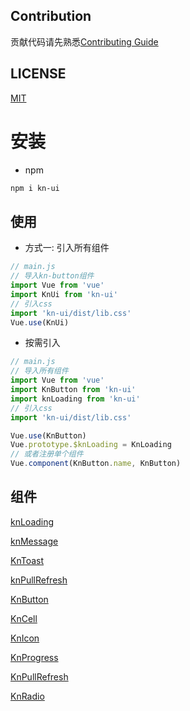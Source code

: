 ## Contribution

贡献代码请先熟悉[Contributing Guide](./wikis/contributing.md)

## LICENSE

[MIT](https://zh.wikipedia.org/wiki/MIT%E8%A8%B1%E5%8F%AF%E8%AD%89)

# 安装

- npm

```bash
npm i kn-ui
```

## 使用

- 方式一: 引入所有组件

```js
// main.js
// 导入kn-button组件
import Vue from 'vue'
import KnUi from 'kn-ui'
// 引入css
import 'kn-ui/dist/lib.css'
Vue.use(KnUi)
```

- 按需引入

```js
// main.js
// 导入所有组件
import Vue from 'vue'
import KnButton from 'kn-ui'
import knLoading from 'kn-ui'
// 引入css
import 'kn-ui/dist/lib.css'

Vue.use(KnButton)
Vue.prototype.$knLoading = KnLoading
// 或者注册单个组件
Vue.component(KnButton.name, KnButton)
```

## 组件

[knLoading](./packages/loading/zh-CN.md)

[knMessage](./packages/message/zh-CN.md)

[KnToast](./packages/toast/zh-CN.md)

[knPullRefresh](./packages/pullRefresh/zh-CN.md)

[KnButton](./packages/button/zh-CN.md)

[KnCell](./packages/cell/zh-CN.md)

[KnIcon](./packages/icon/zh-CN.md)

[KnProgress](./packages/progress/zh-CN.md)

[KnPullRefresh](./packages/pullRefresh/zh-CN.md)

[KnRadio](./packages/radio/zh-CN.md)
